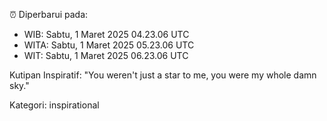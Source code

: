 ⏰ Diperbarui pada:
- WIB: Sabtu, 1 Maret 2025 04.23.06 UTC
- WITA: Sabtu, 1 Maret 2025 05.23.06 UTC
- WIT: Sabtu, 1 Maret 2025 06.23.06 UTC

Kutipan Inspiratif:
"You weren't just a star to me, you were my whole damn sky."


Kategori: inspirational

